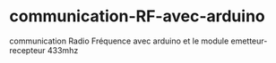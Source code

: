 # communication-RF-avec-arduino
communication Radio Fréquence avec arduino et le module emetteur-recepteur 433mhz
